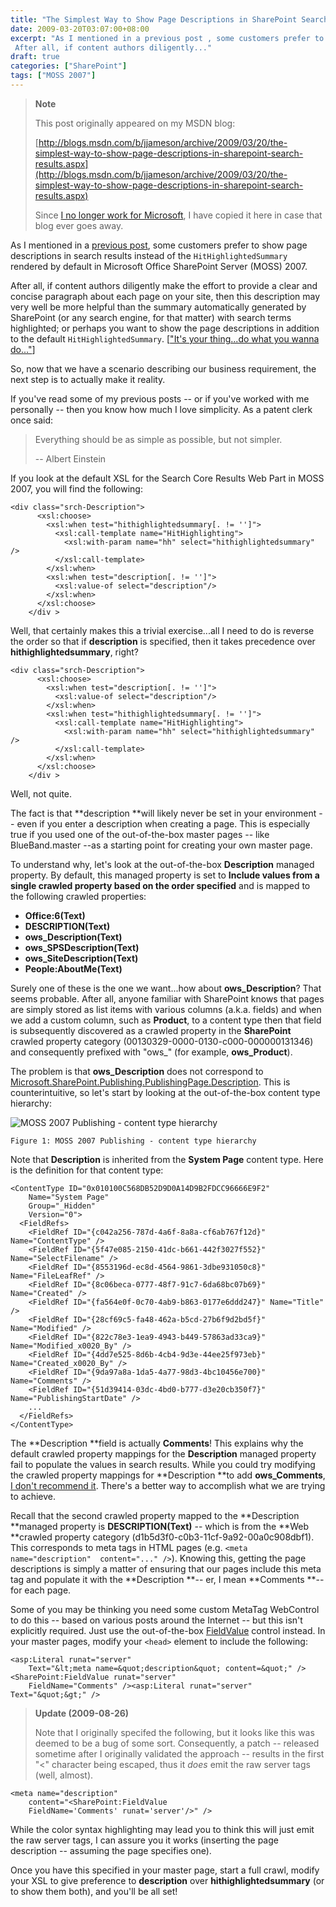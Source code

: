 ```yaml
---
title: "The Simplest Way to Show Page Descriptions in SharePoint Search Results"
date: 2009-03-20T03:07:00+08:00
excerpt: "As I mentioned in a previous post , some customers prefer to show page descriptions in search results instead of the HitHighlightedSummary rendered by default in Microsoft Office SharePoint Server (MOSS) 2007. 
 After all, if content authors diligently..."
draft: true
categories: ["SharePoint"]
tags: ["MOSS 2007"]
---
```


> **Note**
> 
> 
> 	This post originally appeared on my MSDN blog:  
>   
> 
> 
> [http://blogs.msdn.com/b/jjameson/archive/2009/03/20/the-simplest-way-to-show-page-descriptions-in-sharepoint-search-results.aspx](http://blogs.msdn.com/b/jjameson/archive/2009/03/20/the-simplest-way-to-show-page-descriptions-in-sharepoint-search-results.aspx)
> 
> 
> Since
> 	[I no longer work for Microsoft](/blog/jjameson/archive/2011/09/02/last-day-with-microsoft.aspx), I have copied it here in case that blog 
> 	ever goes away.


As I mentioned in a [previous post](/blog/jjameson/archive/2009/03/19/argumentnullexception-with-optional-publishingpage-description-property-with-some-thoughts-on-breaking-the-build-too.aspx), some customers prefer to show page descriptions in search results  instead of the `HitHighlightedSummary` rendered by default in Microsoft  Office SharePoint Server (MOSS) 2007.

After all, if content authors diligently make the effort to provide a clear and  concise paragraph about each page on your site, then this description may very well  be more helpful than the summary automatically generated by SharePoint (or any search  engine, for that matter) with search terms highlighted; or perhaps you want to show  the page descriptions in addition to the default `HitHighlightedSummary`.  [["It's your thing...do what 
you wanna do..."](http://www.youtube.com/watch?v=2v2-DSKx3Eg)]

So, now that we have a scenario describing our business requirement, the next  step is to actually make it reality.

If you've read some of my previous posts -- or if you've worked with me personally  -- then you know how much I love simplicity. As a patent clerk once said:


> Everything should be as simple as possible, but not simpler.
> 
> 
> 	-- Albert Einstein


If you look at the default XSL for the Search Core Results Web Part in MOSS 2007,  you will find the following:



    <div class="srch-Description">
          <xsl:choose>
            <xsl:when test="hithighlightedsummary[. != '']">
              <xsl:call-template name="HitHighlighting">
                <xsl:with-param name="hh" select="hithighlightedsummary" />
              </xsl:call-template>
            </xsl:when>
            <xsl:when test="description[. != '']">
              <xsl:value-of select="description"/>
            </xsl:when>
          </xsl:choose>
        </div >



Well, that certainly makes this a trivial exercise...all I need to do is reverse  the order so that if **description** is specified, then it takes precedence  over **hithighlightedsummary**, right?



    <div class="srch-Description">
          <xsl:choose>
            <xsl:when test="description[. != '']">
              <xsl:value-of select="description"/>
            </xsl:when>
            <xsl:when test="hithighlightedsummary[. != '']">
              <xsl:call-template name="HitHighlighting">
                <xsl:with-param name="hh" select="hithighlightedsummary" />
              </xsl:call-template>
            </xsl:when>
          </xsl:choose>
        </div >



Well, not quite.

The fact is that **description **will likely never be set in your  environment -- even if you enter a description when creating a page. This is especially  true if you used one of the out-of-the-box master pages -- like BlueBand.master  --as a starting point for creating your own master page.

To understand why, let's look at the out-of-the-box **Description**  managed property. By default, this managed property is set to **Include values 
from a single crawled property based on the order specified** and is mapped  to the following crawled properties:

- **Office:6(Text)**
- **DESCRIPTION(Text)**
- **ows\_Description(Text)**
- **ows\_SPSDescription(Text)**
- **ows\_SiteDescription(Text)**
- **People:AboutMe(Text)**


Surely one of these is the one we want...how about **ows\_Description**?  That seems probable. After all, anyone familiar with SharePoint knows that pages  are simply stored as list items with various columns (a.k.a. fields) and when we  add a custom column, such as **Product**, to a content type then that  field is subsequently discovered as a crawled property in the **SharePoint**  crawled property category (00130329-0000-0130-c000-000000131346) and consequently  prefixed with "ows\_" (for example, **ows\_Product**).

The problem is that **ows\_Description** does not correspond to [Microsoft.SharePoint.Publishing.PublishingPage.Description](http://msdn.microsoft.com/en-us/library/microsoft.sharepoint.publishing.publishingpage.description.aspx). This is counterintuitive,  so let's start by looking at the out-of-the-box content type hierarchy:

![MOSS 2007 Publishing - content type hierarchy](https://www.technologytoolbox.com/blog/images/www_technologytoolbox_com/blog/jjameson/9/o_MOSS%202007%20Publishing%20Content%20Type%20Hierarchy.png)
	Figure 1: MOSS 2007 Publishing - content type hierarchy


Note that **Description** is inherited from the **System Page**  content type. Here is the definition for that content type:



    <ContentType ID="0x010100C568DB52D9D0A14D9B2FDCC96666E9F2"
        Name="System Page"
        Group="_Hidden"
        Version="0">
      <FieldRefs>
        <FieldRef ID="{c042a256-787d-4a6f-8a8a-cf6ab767f12d}" Name="ContentType" />
        <FieldRef ID="{5f47e085-2150-41dc-b661-442f3027f552}" Name="SelectFilename" />
        <FieldRef ID="{8553196d-ec8d-4564-9861-3dbe931050c8}" Name="FileLeafRef" />
        <FieldRef ID="{8c06beca-0777-48f7-91c7-6da68bc07b69}" Name="Created" />
        <FieldRef ID="{fa564e0f-0c70-4ab9-b863-0177e6ddd247}" Name="Title" />
        <FieldRef ID="{28cf69c5-fa48-462a-b5cd-27b6f9d2bd5f}" Name="Modified" />
        <FieldRef ID="{822c78e3-1ea9-4943-b449-57863ad33ca9}" Name="Modified_x0020_By" />
        <FieldRef ID="{4dd7e525-8d6b-4cb4-9d3e-44ee25f973eb}" Name="Created_x0020_By" />
        <FieldRef ID="{9da97a8a-1da5-4a77-98d3-4bc10456e700}" Name="Comments" />
        <FieldRef ID="{51d39414-03dc-4bd0-b777-d3e20cb350f7}" Name="PublishingStartDate" />
        ...
      </FieldRefs>
    </ContentType>



The **Description **field is actually **Comments**!  This explains why the default crawled property mappings for the **Description**  managed property fail to populate the values in search results. While you could  try modifying the crawled property mappings for **Description **to  add **ows\_Comments**, [I don't recommend it](/blog/jjameson/archive/2009/03/05/excluding-various-sharepoint-items-from-search-results-on-internet-facing-moss-sites.aspx). There's a better way to accomplish what we are trying  to achieve.

Recall that the second crawled property mapped to the **Description**managed property is **DESCRIPTION(Text)** -- which is from  the **Web **crawled property category (d1b5d3f0-c0b3-11cf-9a92-00a0c908dbf1).  This corresponds to meta tags in HTML pages (e.g. `<meta name="description" 
content="..." />`). Knowing this, getting the page descriptions is simply  a matter of ensuring that our pages include this meta tag and populate it with the **Description **-- er, I mean **Comments **-- for each  page.

Some of you may be thinking you need some custom MetaTag WebControl to do this  -- based on various posts around the Internet -- but this isn't explicitly required.  Just use the out-of-the-box [FieldValue](http://msdn.microsoft.com/en-us/library/microsoft.sharepoint.webcontrols.fieldvalue.aspx) control instead. In your master pages, modify your `<head>`  element to include the following:



    <asp:Literal runat="server"
        Text="&lt;meta name=&quot;description&quot; content=&quot;" /><SharePoint:FieldValue runat="server"
        FieldName="Comments" /><asp:Literal runat="server" Text="&quot;&gt;" />




> **Update (2009-08-26)**
> 
> 
> 	Note that I originally specifed the following, but it looks like this was 
> 	deemed to be a bug of some sort. Consequently, a patch -- released sometime 
> 	after I originally validated the approach -- results in the first "&lt;" 
> 	character being escaped, thus it *does* emit the raw server tags 
> 	(well, almost).




    <meta name="description"        
        content="<SharePoint:FieldValue
        FieldName='Comments' runat='server'/>" />



While the color syntax highlighting may  lead you to think this will just emit the raw server tags, I can assure you it works  (inserting the page description -- assuming the page specifies one).

Once you have this specified in your master page, start a full crawl, modify  your XSL to give preference to **description** over **hithighlightedsummary**  (or to show them both), and you'll be all set!


